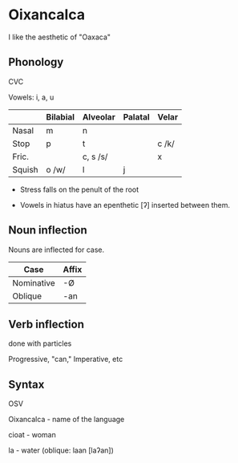 # Oixancalca

I like the aesthetic of "Oaxaca"

## Phonology

CVC

Vowels: i, a, u

|         | Bilabial | Alveolar | Palatal | Velar |
|---------|----------|----------|---------|-------|
| Nasal   | m        | n        |         |       |
| Stop    | p        | t        |         | c /k/ |
| Fric.   |          | c, s /s/ |         | x     |
| Squish  | o /w/    | l        | j       |       |

* Stress falls on the penult of the root

* Vowels in hiatus have an epenthetic \[ʔ\] inserted between them.

## Noun inflection

Nouns are inflected for case.

| Case       | Affix  |
|------------|--------|
| Nominative | -Ø     |
| Oblique    | -an    |

## Verb inflection

done with particles

Progressive, "can," Imperative, etc

## Syntax

OSV

Oixancalca - name of the language

cioat - woman

la - water (oblique: laan \[laʔan\])
